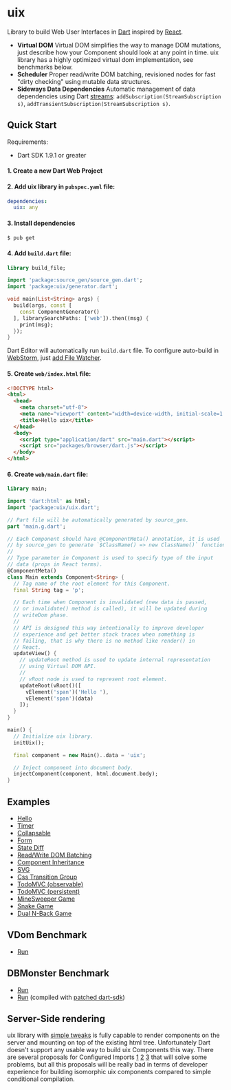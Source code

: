 # uix

Library to build Web User Interfaces in [Dart](https://dartlang.org)
inspired by [React](http://facebook.github.io/react/).

- **Virtual DOM** Virtual DOM simplifies the way to manage DOM
  mutations, just describe how your Component should look at any point
  in time. uix library has a highly optimized virtual dom
  implementation, see benchmarks below.
- **Scheduler** Proper read/write DOM batching, revisioned nodes for
  fast "dirty checking" using mutable data structures.
- **Sideways Data Dependencies** Automatic management of data
  dependencies using Dart
  [streams](https://www.dartlang.org/docs/tutorials/streams/):
  `addSubscription(StreamSubscription s)`,
  `addTransientSubscription(StreamSubscription s)`.

## Quick Start

Requirements:

 - Dart SDK 1.9.1 or greater

#### 1. Create a new Dart Web Project
#### 2. Add uix library in `pubspec.yaml` file:

```yaml
dependencies:
  uix: any
```

#### 3. Install dependencies

```sh
$ pub get
```

#### 4. Add `build.dart` file:

```dart
library build_file;

import 'package:source_gen/source_gen.dart';
import 'package:uix/generator.dart';

void main(List<String> args) {
  build(args, const [
    const ComponentGenerator()
  ], librarySearchPaths: ['web']).then((msg) {
    print(msg);
  });
}
```

Dart Editor will automatically run `build.dart` file. To configure
auto-build in [WebStorm](https://www.jetbrains.com/webstorm/), just
[add File Watcher](http://stackoverflow.com/questions/17266106/how-to-run-build-dart-in-webstorm).

#### 5. Create `web/index.html` file:

```html
<!DOCTYPE html>
<html>
  <head>
    <meta charset="utf-8">
    <meta name="viewport" content="width=device-width, initial-scale=1.0">
    <title>Hello uix</title>
  </head>
  <body>
    <script type="application/dart" src="main.dart"></script>
    <script src="packages/browser/dart.js"></script>
  </body>
</html>
```

#### 6. Create `web/main.dart` file:

```dart
library main;

import 'dart:html' as html;
import 'package:uix/uix.dart';

// Part file will be automatically generated by source_gen.
part 'main.g.dart';

// Each Component should have @ComponentMeta() annotation, it is used
// by source_gen to generate `$ClassName() => new ClassName()` functions.
//
// Type parameter in Component is used to specify type of the input
// data (props in React terms).
@ComponentMeta()
class Main extends Component<String> {
  // Tag name of the root element for this Component.
  final String tag = 'p';

  // Each time when Component is invalidated (new data is passed,
  // or invalidate() method is called), it will be updated during
  // writeDom phase.
  //
  // API is designed this way intentionally to improve developer
  // experience and get better stack traces when something is
  // failing, that is why there is no method like render() in
  // React.
  updateView() {
    // updateRoot method is used to update internal representation
    // using Virtual DOM API.
    //
    // vRoot node is used to represent root element.
    updateRoot(vRoot()([
      vElement('span')('Hello '),
      vElement('span')(data)
    ]);
  }
}

main() {
  // Initialize uix library.
  initUix();

  final component = new Main()..data = 'uix';

  // Inject component into document body.
  injectComponent(component, html.document.body);
}
```

## Examples

- [Hello](https://github.com/localvoid/uix/tree/master/example/hello)
- [Timer](https://github.com/localvoid/uix/tree/master/example/timer)
- [Collapsable](https://github.com/localvoid/uix/tree/master/example/collapsable)
- [Form](https://github.com/localvoid/uix/tree/master/example/form)
- [State Diff](https://github.com/localvoid/uix/tree/master/example/state_diff)
- [Read/Write DOM Batching](https://github.com/localvoid/uix/tree/master/example/read_write_batching)
- [Component Inheritance](https://github.com/localvoid/uix/tree/master/example/inheritance)
- [SVG](https://github.com/localvoid/uix/tree/master/example/svg)
- [Css Transition Group](https://github.com/localvoid/uix/tree/master/example/animation)
- [TodoMVC (observable)](https://github.com/localvoid/uix_todomvc/)
- [TodoMVC (persistent)](https://github.com/localvoid/uix_todomvc_persistent/)
- [MineSweeper Game](https://github.com/localvoid/uix_minesweeper/)
- [Snake Game](https://github.com/localvoid/uix_snake/)
- [Dual N-Back Game](https://github.com/localvoid/dual_nback/)

## VDom Benchmark

- [Run](http://vdom-benchmark.github.io/vdom-benchmark/?cfg=http://localvoid.github.io/vdom-benchmark-uix/config.js)

## DBMonster Benchmark

- [Run](http://localvoid.github.io/uix_dbmon/)
- [Run](http://localvoid.github.io/uix_dbmon/classlist2) (compiled with [patched dart-sdk](https://code.google.com/p/dart/issues/detail?id=23012))

## Server-Side rendering

uix library with
[simple tweaks](https://github.com/localvoid/uix_standalone) is fully
capable to render components on the server and mounting on top of the
existing html tree. Unfortunately Dart doesn't support any usable way
to build uix Components this way. There are several proposals for
Configured Imports [1](https://github.com/lrhn/dep-configured-imports)
[2](https://github.com/eernstg/dep-configured-imports)
[3](https://github.com/munificent/dep-external-libraries/blob/master/Proposal.md)
that will solve some problems, but all this proposals will be really
bad in terms of developer experience for building isomorphic uix
components compared to simple conditional compilation.
